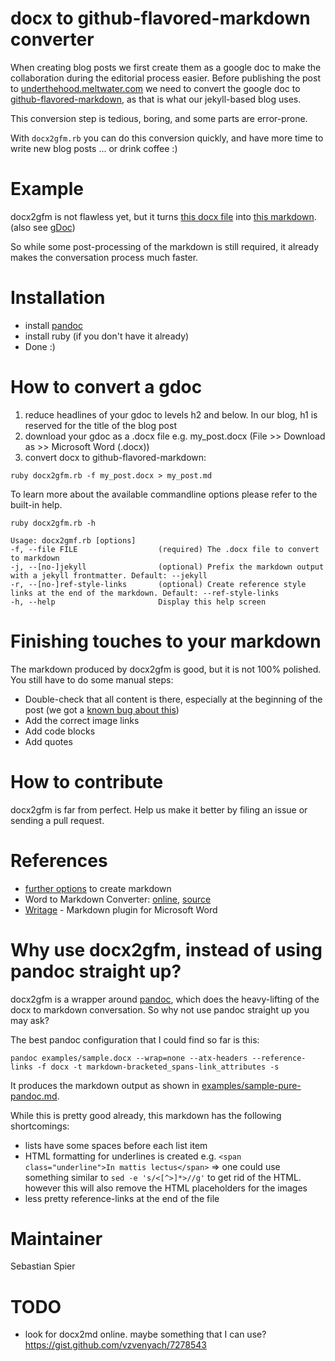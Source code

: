 # docx to github-flavored-markdown converter

When creating blog posts we first create them as a google doc to make the collaboration during the editorial process easier. Before publishing the post to [underthehood.meltwater.com][uth] we need to convert the google doc to [github-flavored-markdown][gfm], as that is what our jekyll-based blog uses.

This conversion step is tedious, boring, and some parts are error-prone.

With `docx2gfm.rb` you can do this conversion quickly, and have more time to write new blog posts ... or drink coffee :)

# Example

docx2gfm is not flawless yet, but it turns [this docx file](./examples/sample.docx) into [this markdown](./examples/sample.md). (also see [gDoc][gDoc])

So while some post-processing of the markdown is still required, it already makes the conversation process much faster.

# Installation

- install [pandoc][pandoc]
- install ruby (if you don't have it already)
- Done :)

# How to convert a gdoc

1. reduce headlines of your gdoc to levels h2 and below. In our blog, h1 is reserved for the title of the blog post
1. download your gdoc as a .docx file e.g. my_post.docx (File >> Download as >> Microsoft Word (.docx))
1. convert docx to github-flavored-markdown:

```
ruby docx2gfm.rb -f my_post.docx > my_post.md
```

To learn more about the available commandline options please refer to the built-in help.

```
ruby docx2gfm.rb -h		

Usage: docx2gmf.rb [options]
-f, --file FILE                  (required) The .docx file to convert to markdown
-j, --[no-]jekyll                (optional) Prefix the markdown output with a jekyll frontmatter. Default: --jekyll
-r, --[no-]ref-style-links       (optional) Create reference style links at the end of the markdown. Default: --ref-style-links
-h, --help                       Display this help screen
```

# Finishing touches to your markdown

The markdown produced by docx2gfm is good, but it is not 100% polished. You still have to do some manual steps:

* Double-check that all content is there, especially at the beginning of the post (we got a [known bug about this](https://github.com/meltwater/docx2gfm/issues/6))
* Add the correct image links
* Add code blocks
* Add quotes

# How to contribute

docx2gfm is far from perfect. Help us make it better by filing an issue or sending a pull request.

# References

* [further options](https://github.com/meltwater/meltwater.github.com/issues/104) to create markdown
* Word to Markdown Converter: [online](https://word-to-markdown.herokuapp.com/), [source](https://github.com/benbalter/word-to-markdown)
* [Writage](http://www.writage.com) - Markdown plugin for Microsoft Word

# Why use docx2gfm, instead of using pandoc straight up?

docx2gfm is a wrapper around [pandoc][pandoc], which does the heavy-lifting of the docx to markdown conversation.
So why not use pandoc straight up you may ask?

The best pandoc configuration that I could find so far is this:

```
pandoc examples/sample.docx --wrap=none --atx-headers --reference-links -f docx -t markdown-bracketed_spans-link_attributes -s
```

It produces the markdown output as shown in [examples/sample-pure-pandoc.md](./examples/sample-pure-pandoc.md).

While this is pretty good already, this markdown has the following shortcomings:

* lists have some spaces before each list item
* HTML formatting for underlines is created e.g. `<span class="underline">In mattis lectus</span>` => one could use something similar to `sed -e 's/<[^>]*>//g'` to get rid of the HTML. however this will also remove the HTML placeholders for the images
* less pretty reference-links at the end of the file


# Maintainer

Sebastian Spier


# TODO

- look for docx2md online. maybe something that I can use?
	https://gist.github.com/vzvenyach/7278543

[uth]: https://underthehood.meltwater.com/
[gfm]: https://guides.github.com/features/mastering-markdown/
[gDoc]: https://docs.google.com/document/d/1oKGYVORih0GNC1CZHKv0d2IirCtcgMu0O1sifTfH5zo/edit
[pandoc]: https://pandoc.org/installing.html
